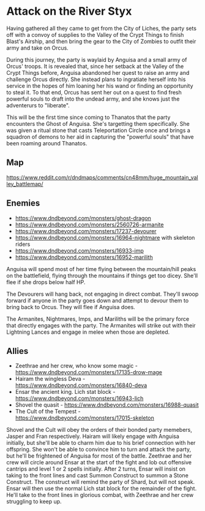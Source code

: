 # Attack on the River Styx
Having gathered all they came to get from the City of Liches, the party sets off with a convoy of supplies to the Valley of the Crypt Things to finish Blast's Airship, and then bring the gear to the City of Zombies to outfit their army and take on Orcus.

During this journey, the party is waylaid by Anguisa and a small army of Orcus' troops. It is revealed that, since her setback at the Valley of the Crypt Things before, Anguisa abandoned her quest to raise an army and challenge Orcus directly. She instead plans to ingratiate herself into his service in the hopes of him loaning her his wand or finding an opportunity to steal it. To that end, Orcus has sent her out on a quest to find fresh powerful souls to draft into the undead army, and she knows just the adventerurs to "liberate".

This will be the first time since coming to Thanatos that the party encounters the Ghost of Anguisa. She's targetting them specifically. She was given a ritual stone that casts Teleportation Circle once and brings a squadron of demons to her aid in capturing the "powerful souls" that have been roaming around Thanatos.

## Map
https://www.reddit.com/r/dndmaps/comments/cn48mm/huge_mountain_valley_battlemap/

## Enemies
* https://www.dndbeyond.com/monsters/ghost-dragon
* https://www.dndbeyond.com/monsters/2560726-armanite
* https://www.dndbeyond.com/monsters/17237-devourer
* https://www.dndbeyond.com/monsters/16964-nightmare with skeleton riders
* https://www.dndbeyond.com/monsters/16933-imp
* https://www.dndbeyond.com/monsters/16952-marilith

Anguisa will spend most of her time flying between the mountain/hill peaks on the battlefield, flying through the mountains if things get too dicey. She'll flee if she drops below half HP.

The Devourers will hang back, not engaging in direct combat. They'll swoop forward if anyone in the party goes down and attempt to devour them to bring back to Orcus. They will flee if Anguisa does.

The Armanites, Nightmares, Imps, and Mariliths will be the primary force that directly engages with the party. The Armanites will strike out with their Lightning Lances and engage in melee when those are depleted.

## Allies
* Zeethrae and her crew, who know some magic - https://www.dndbeyond.com/monsters/17135-drow-mage
* Hairam the wingless Deva - https://www.dndbeyond.com/monsters/16840-deva
* Ensar the ancient king. Lich stat block - https://www.dndbeyond.com/monsters/16943-lich
* Shovel the quasit - https://www.dndbeyond.com/monsters/16988-quasit
* The Cult of the Tempest - https://www.dndbeyond.com/monsters/17015-skeleton

Shovel and the Cult will obey the orders of their bonded party memebers, Jasper and Fran respectively. Hairam will likely engage with Anguisa initially, but she'll be able to charm him due to his brief connection with her offspring. She won't be able to convince him to turn and attack the party, but he'll be frightened of Anguisa for most of the battle. Zeethrae and her crew will circle around Ensar at the start of the fight and lob out offensive cantrips and level 1 or 2 spells initially. After 2 turns, Ensar will insist on taking to the front lines and cast Summon Construct to summon a Stone Construct. The construct will remind the party of Shard, but will not speak. Ensar will then use the normal Lich stat block for the remainder of the fight. He'll take to the front lines in glorious combat, with Zeethrae and her crew struggling to keep up.
